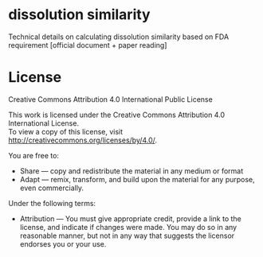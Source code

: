 # dissolution similarity

Technical details on calculating dissolution similarity based on FDA requirement [official document + paper reading]



# License
Creative Commons Attribution 4.0 International Public License

This work is licensed under the Creative Commons Attribution 4.0 International License.  
To view a copy of this license, visit http://creativecommons.org/licenses/by/4.0/.

You are free to:
- Share — copy and redistribute the material in any medium or format
- Adapt — remix, transform, and build upon the material for any purpose, even commercially.

Under the following terms:
- Attribution — You must give appropriate credit, provide a link to the license, and indicate if changes were made. You may do so in any reasonable manner, but not in any way that suggests the licensor endorses you or your use.
